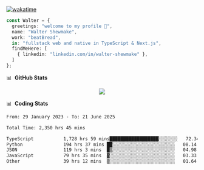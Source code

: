 [![wakatime](https://wakatime.com/badge/user/633611a5-2410-4a66-96ad-ce6a6df384d0.svg)](https://wakatime.com/@633611a5-2410-4a66-96ad-ce6a6df384d0)

```ts
const Walter = {
  greetings: "welcome to my profile 👋",
  name: "Walter Shewmake",
  work: "beatBread",
  in: "fullstack web and native in TypeScript & Next.js",
  findMeHere: [
    { linkedin: "linkedin.com/in/walter-shewmake" },
  ]
};
```

📊 &nbsp;**GitHub Stats**

<p align="center">
<img src="https://streak-stats.demolab.com?user=waltershewmake&theme=monokai&short_numbers=true)](https://git.io/streak-stats" />
</p>

📊 &nbsp;**Coding Stats**

<!--![Wwakatime stats](https://github-readme-stats.vercel.app/api/wakatime?username=waltershewmake&hide_title=true&hide_border=true&langs_count=5&bg_color=00000000&text_color=777)-->


<!--START_SECTION:waka-->

```txt
From: 29 January 2023 - To: 21 June 2025

Total Time: 2,350 hrs 45 mins

TypeScript           1,728 hrs 59 mins██████████████████░░░░░░░   72.34 %
Python               194 hrs 37 mins ██░░░░░░░░░░░░░░░░░░░░░░░   08.14 %
JSON                 119 hrs 3 mins  █▒░░░░░░░░░░░░░░░░░░░░░░░   04.98 %
JavaScript           79 hrs 35 mins  ▓░░░░░░░░░░░░░░░░░░░░░░░░   03.33 %
Other                39 hrs 12 mins  ▒░░░░░░░░░░░░░░░░░░░░░░░░   01.64 %
```

<!--END_SECTION:waka-->
